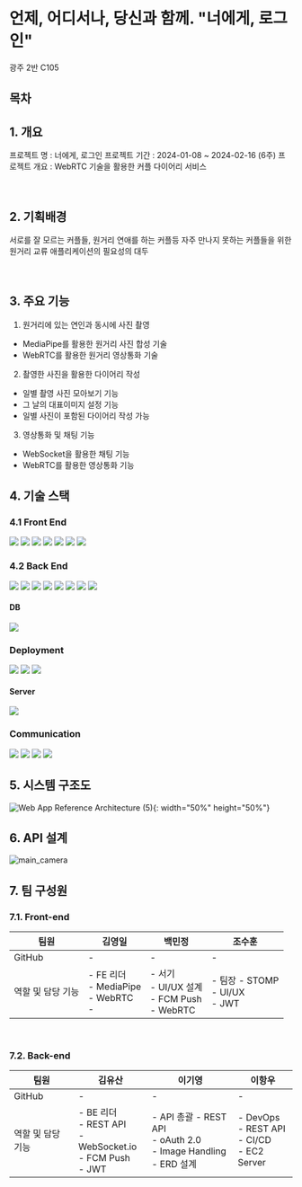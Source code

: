 # 언제, 어디서나, 당신과 함께. "너에게, 로그인"

광주 2반 C105
## 목차


## 1. 개요
프로젝트 명 : 너에게, 로그인
프로젝트 기간 : 2024-01-08 ~ 2024-02-16 (6주)
프로젝트 개요 : WebRTC 기술을 활용한 커플 다이어리 서비스
<br>
<br>
<br>

## 2. 기획배경
서로를 잘 모르는 커플들, 원거리 연애를 하는 커플등 자주 만나지 못하는 커플들을 위한
원거리 교류 애플리케이션의 필요성의 대두
<br>
<br>
<br>

## 3. 주요 기능
1. 원거리에 있는 연인과 동시에 사진 촬영
- MediaPipe를 활용한 원거리 사진 합성 기술
- WebRTC를 활용한 원거리 영상통화 기술

2. 촬영한 사진을 활용한 다이어리 작성
- 일별 촬영 사진 모아보기 기능
- 그 날의 대표이미지 설정 기능
- 일별 사진이 포함된 다이어리 작성 가능

3.  영상통화 및 채팅 기능
- WebSocket을 활용한 채팅 기능
- WebRTC를 활용한 영상통화 기능

## 4. 기술 스택
### 4.1 Front End
<img src="https://img.shields.io/badge/Typescript-3178C6?style=for-the-badge&logo=Typescript&logoColor=white">
<img src="https://img.shields.io/badge/React-61DAFB?style=for-the-badge&logo=React&logoColor=white">
<img src="https://img.shields.io/badge/WebRTC-333333?style=for-the-badge&logo=WebRTC&logoColor=white"/>
<img src="https://img.shields.io/badge/PWA-5A0FC8?style=for-the-badge&logo=PWA&logoColor=white"/>
<img src="https://img.shields.io/badge/AXIOS-5A29E4?style=for-the-badge&logo=AXIOS&logoColor=white"/>
<img src="https://img.shields.io/badge/npm-CB3837?style=for-the-badge&logo=npm&logoColor=wihte"/>
<img src="https://img.shields.io/badge/Mui-007FFF?style=for-the-badge&logo=Mui&logoColor=white"/>

### 4.2 Back End
<img src="https://img.shields.io/badge/SpringBoot-6DB33F?style=for-the-badge&logo=SpringBoot&logoColor=white"/>
<img src="https://img.shields.io/badge/STOMP-010101?style=for-the-badge"/>
<img src="https://img.shields.io/badge/SpringSecurity-6DB33F?style=for-the-badge&logo=SpringSecurity&logoColor=white"/>
<img src="https://img.shields.io/badge/KAKAO-FFCD00?style=for-the-badge&logo=Kakao&logoColor=black">
<img src="https://img.shields.io/badge/Java-E79537?style=for-the-badge"/>
<img src="https://img.shields.io/badge/JPA-2496ED?style=for-the-badge"/>
<img src="https://img.shields.io/badge/Lombok-EB1F1F?style=for-the-badge"/>
<img src="https://img.shields.io/badge/JWT-184D66?style=for-the-badge"/>

#### DB
<img src="https://img.shields.io/badge/MySql-4479A1?style=for-the-badge&logo=MySql&logoColor=white"/>

### Deployment
<img src="https://img.shields.io/badge/Jenkins-D24939?style=for-the-badge&logo=Jenkins&logoColor=black">
<img src="https://img.shields.io/badge/Docker-2496ED?style=for-the-badge&logo=Docker&logoColor=white">
<img src="https://img.shields.io/badge/Nginx-009639?style=for-the-badge&logo=Nginx&logoColor=white">

#### Server
<img src="https://img.shields.io/badge/EC2-FF9900?style=for-the-badge&logo=EC2&logoColor=white"/>

### Communication
<img src="https://img.shields.io/badge/Gitlab-FC6D26?style=for-the-badge&logo=Gitlab&logoColor=white">
<img src="https://img.shields.io/badge/Jira-0052CC?style=for-the-badge&logo=JiraSoftware&logoColor=white">
<img src="https://img.shields.io/badge/Notion-000000?style=for-the-badge&logo=Notion&logoColor=white">
<img src="https://img.shields.io/badge/Figma-F24E1E?style=for-the-badge&logo=Figma&logoColor=white">



## 5. 시스템 구조도
![Web App Reference Architecture (5)](https://github.com/giyoung-Lee/Hub/assets/19604808/d75bf7ed-24c9-4b33-9e55-de11b1b52b7c){: width="50%" height="50%"}


## 6. API 설계
![main_camera](https://github.com/giyoung-Lee/Hub/assets/19604808/29e21fe8-8a6c-414f-9c74-42c078058ccc)

## 7. 팀 구성원
### 7.1. Front-end

<table class="tg">
<thead>
  <tr>
    <th class="tg-0pky">팀원</th>
    <th class="tg-0pky">김영일</th>
    <th class="tg-0pky">백민정</th>
    <th class="tg-0pky">조수훈</th>
  </tr>
</thead>
<tbody>
  <tr>
    <td class="tg-0pky">GitHub</td>
    <td class="tg-0pky">-</td>
    <td class="tg-0pky">-</td>
    <td class="tg-0pky">-</td>
  </tr>
  <tr>
    <td class="tg-0pky">역할 및 담당 기능</td>
    <td class="tg-0pky">
    - FE 리더<br>
    - MediaPipe<br>
    - WebRTC<br>
    - </td>
    <td class="tg-0pky">
    - 서기<br>
    - UI/UX 설계<br>
    - FCM Push<br>
    - WebRTC</td>
    <td class="tg-0pky">
    - 팀장
    - STOMP<br>
    - UI/UX<br>
    - JWT</td>
  </tr>
</tbody>
</table>

<br>

### 7.2. Back-end

<table>
<thead>
  <tr>
    <th class="tg-0pky">팀원</th>
    <th class="tg-0pky">김유산</th>
    <th class="tg-0pky">이기영</th>
    <th class="tg-0pky">이항우</th>
  </tr>
</thead>
<tbody>
  <tr>
    <td class="tg-0pky">GitHub</td>
    <td class="tg-0pky">-</td>
    <td class="tg-0pky">-</td>
    <td class="tg-0pky">-</td>
  </tr>
  <tr>
    <td class="tg-0pky">역할 및 담당 기능</td>
    <td class="tg-0pky">
    - BE 리더<br>
    - REST API<br>
    - WebSocket.io <br>
    - FCM Push <br>
    - JWT</td>
    <td class="tg-0pky">
    - API 총괄
    - REST API<br>
    - oAuth 2.0<br>
    - Image Handling <br>
    - ERD 설계 </td>
    <td class="tg-0pky">
    - DevOps <br>
    - REST API <br>
    - CI/CD <br>
    - EC2 Server</td>
  </tr>
</tbody>
</table>

<br><br>

